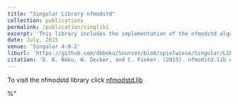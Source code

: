 ```yaml
---
title: "Singular Library nfmodstd"
collection: publications
permalink: /publication/singlib1
excerpt: 'This library includes the implementation of the nfmodstd algorithm given in the Boku et. al. paper <u><a href="http://dkboku.github.io/files/nfmodstd.pdf"> nfmodstd.pdf </a></u>'
date: July, 2015
venue: 'Singular 4-0-2'
liburl: 'https://github.com/dkboku/Sources/blob/spielwiese/Singular/LIB/nfmodstd.lib'
citation: 'D. K. Boku, W. Decker, and C. Fieker. (2015). nfmodstd.lib A Singular 4-0-2 library for computing Groebner bases of ideals in polynomial rings over algebraic number fields.'
---
```

To visit the nfmodstd library click <a href="https://github.com/dkboku/Sources/blob/spielwiese/Singular/LIB/nfmodstd.lib"> nfmodstd.lib </a>

%&quot;
